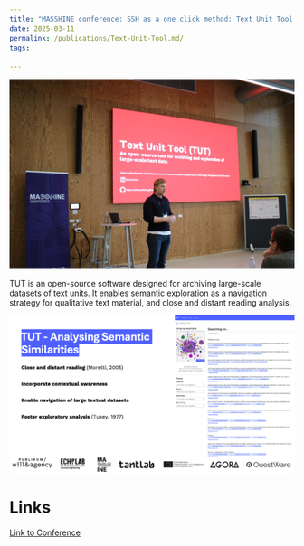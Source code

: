 ```yaml
---
title: "MASSHINE conference: SSH as a one click method: Text Unit Tool (TUT): An open-source tool for archiving and exploration of large-scale text data"
date: 2025-03-11
permalink: /publications/Text-Unit-Tool.md/
tags:

---
```

![etno-machine-1](/images/TUT-johan.jpg)

TUT is an open-source software designed for archiving large-scale datasets of text units. It enables semantic exploration as a navigation strategy for qualitative text material, and close and distant reading analysis. 


![etno-machine-2](/images/TUT-MASSHINE.png)

Links
======
[Link to Conference](https://www.en.ssh.aau.dk/mini-conference-ssh-as-a-one-click-method-e131474#text-unit-tool-(johan-irving-s%C3%B8ltoft,-dtu))





